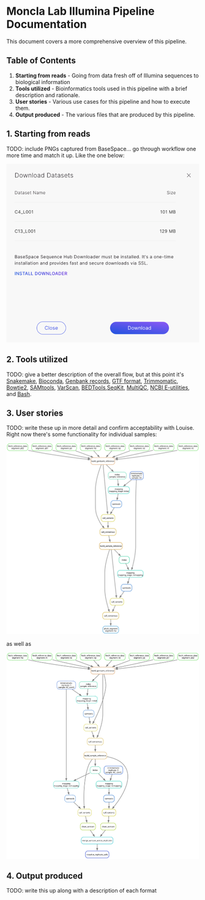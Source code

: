 # Moncla Lab Illumina Pipeline Documentation

This document covers a more comprehensive overview of this pipeline.

## Table of Contents

1. **Starting from reads** - Going from data fresh off of Illumina sequences to biological information
2. **Tools utilized** - Bioinformatics tools used in this pipeline with a brief description and rationale.
3. **User stories** - Various use cases for this pipeline and how to execute them.
4. **Output produced** - The various files that are produced by this pipeline.

## 1. Starting from reads

TODO: include PNGs captured from BaseSpace... go through workflow one more time and match it up. Like the one below:

![PNG Image](documentation/downloading-from-basespace.png)

## 2. Tools utilized

TODO: give a better description of the overall flow, but at this point it's [Snakemake](https://snakemake.readthedocs.io/en/stable/), [Bioconda](https://bioconda.github.io/), [Genbank records](https://www.ncbi.nlm.nih.gov/genbank/samplerecord/), [GTF format](https://genome.ucsc.edu/FAQ/FAQformat.html#format4), [Trimmomatic](https://academic.oup.com/bioinformatics/article/30/15/2114/2390096), [Bowtie2](https://www.nature.com/articles/nmeth.1923), [SAMtools](https://academic.oup.com/bioinformatics/article/25/16/2078/204688), [VarScan](https://genome.cshlp.org/content/22/3/568.short), [BEDTools](https://academic.oup.com/bioinformatics/article/26/6/841/244688),[SeqKit](https://journals.plos.org/plosone/article?id=10.1371/journal.pone.0163962), [MultiQC](https://academic.oup.com/bioinformatics/article/32/19/3047/2196507), [NCBI E-utilities](https://www.ncbi.nlm.nih.gov/books/NBK25501/), and [Bash](https://www.gnu.org/software/bash/).

## 3. User stories

TODO: write these up in more detail and confirm acceptability with Louise. Right now there's some functionality for individual samples:

![Individual pipeline](documentation/individual-pipeline.svg)

as well as 

![Duplicate pipeline](documentation/duplicate-pipeline.svg)

## 4. Output produced

TODO: write this up along with a description of each format